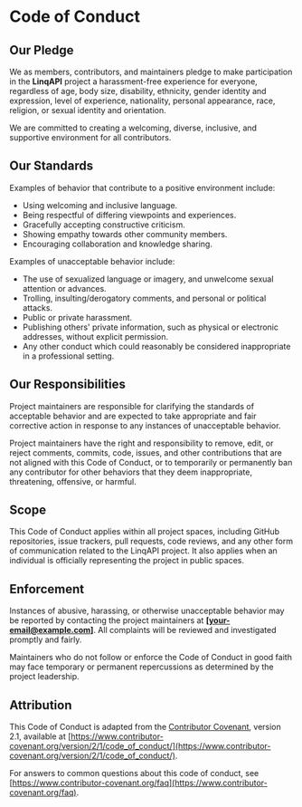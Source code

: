# Code of Conduct

## Our Pledge

We as members, contributors, and maintainers pledge to make participation in the **LinqAPI** project a harassment-free experience for everyone, regardless of age, body size, disability, ethnicity, gender identity and expression, level of experience, nationality, personal appearance, race, religion, or sexual identity and orientation.

We are committed to creating a welcoming, diverse, inclusive, and supportive environment for all contributors.

## Our Standards

Examples of behavior that contribute to a positive environment include:

- Using welcoming and inclusive language.
- Being respectful of differing viewpoints and experiences.
- Gracefully accepting constructive criticism.
- Showing empathy towards other community members.
- Encouraging collaboration and knowledge sharing.

Examples of unacceptable behavior include:

- The use of sexualized language or imagery, and unwelcome sexual attention or advances.
- Trolling, insulting/derogatory comments, and personal or political attacks.
- Public or private harassment.
- Publishing others' private information, such as physical or electronic addresses, without explicit permission.
- Any other conduct which could reasonably be considered inappropriate in a professional setting.

## Our Responsibilities

Project maintainers are responsible for clarifying the standards of acceptable behavior and are expected to take appropriate and fair corrective action in response to any instances of unacceptable behavior.

Project maintainers have the right and responsibility to remove, edit, or reject comments, commits, code, issues, and other contributions that are not aligned with this Code of Conduct, or to temporarily or permanently ban any contributor for other behaviors that they deem inappropriate, threatening, offensive, or harmful.

## Scope

This Code of Conduct applies within all project spaces, including GitHub repositories, issue trackers, pull requests, code reviews, and any other form of communication related to the LinqAPI project. It also applies when an individual is officially representing the project in public spaces.

## Enforcement

Instances of abusive, harassing, or otherwise unacceptable behavior may be reported by contacting the project maintainers at **[your-email@example.com]**. All complaints will be reviewed and investigated promptly and fairly.

Maintainers who do not follow or enforce the Code of Conduct in good faith may face temporary or permanent repercussions as determined by the project leadership.

## Attribution

This Code of Conduct is adapted from the [Contributor Covenant](https://www.contributor-covenant.org/), version 2.1, available at [https://www.contributor-covenant.org/version/2/1/code_of_conduct/](https://www.contributor-covenant.org/version/2/1/code_of_conduct/).

For answers to common questions about this code of conduct, see [https://www.contributor-covenant.org/faq](https://www.contributor-covenant.org/faq).

